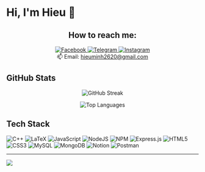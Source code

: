 # Hi, I'm Hieu 👋

<h2 align="center">How to reach me:</h2>
<p align="center">
  <a href="https://www.facebook.com/minhhieu.vu.31508">
    <img src="https://img.shields.io/badge/Facebook-blue?style=flat-square&logo=facebook&logoColor=white" alt="Facebook">
  </a>
  <a href="https://t.me/minhhieuu2604">
    <img src="https://img.shields.io/badge/Telegram-blue?style=flat-square&logo=telegram&logoColor=white" alt="Telegram">
  </a>
  <a href="https://www.instagram.com/minhhieu.vu/">
    <img src="https://img.shields.io/badge/Instagram-E4405F?style=flat-square&logo=instagram&logoColor=white" alt="Instagram">
  </a>
  <br>
  📫 Email: <a href="mailto:hieuminh2620@gmail.com">hieuminh2620@gmail.com</a>
</p>

## GitHub Stats 
<p align="center">
  <img src="https://github-readme-streak-stats.herokuapp.com/?user=vuminhhieuu&theme=tokyonight&hide_border=false" alt="GitHub Streak">
</p>
<p align="center">
  <img src="https://github-readme-stats.vercel.app/api/top-langs/?username=vuminhhieuu&theme=tokyonight&hide_border=false&include_all_commits=false&count_private=false&layout=compact" alt="Top Languages">
</p>



## Tech Stack
![C++](https://img.shields.io/badge/c++-%2300599C.svg?style=for-the-badge&logo=c%2B%2B&logoColor=white) ![LaTeX](https://img.shields.io/badge/latex-%23008080.svg?style=for-the-badge&logo=latex&logoColor=white) ![JavaScript](https://img.shields.io/badge/javascript-%23323330.svg?style=for-the-badge&logo=javascript&logoColor=%23F7DF1E) ![NodeJS](https://img.shields.io/badge/node.js-6DA55F?style=for-the-badge&logo=node.js&logoColor=white) ![NPM](https://img.shields.io/badge/NPM-%23000000.svg?style=for-the-badge&logo=npm&logoColor=white) ![Express.js](https://img.shields.io/badge/express.js-%23404d59.svg?style=for-the-badge&logo=express&logoColor=%2361DAFB) ![HTML5](https://img.shields.io/badge/html5-%23E34F26.svg?style=for-the-badge&logo=html5&logoColor=white) ![CSS3](https://img.shields.io/badge/css3-%231572B6.svg?style=for-the-badge&logo=css3&logoColor=white) ![MySQL](https://img.shields.io/badge/mysql-%2300f.svg?style=for-the-badge&logo=mysql&logoColor=white) ![MongoDB](https://img.shields.io/badge/MongoDB-%234ea94b.svg?style=for-the-badge&logo=mongodb&logoColor=white) ![Notion](https://img.shields.io/badge/Notion-%23000000.svg?style=for-the-badge&logo=notion&logoColor=white) ![Postman](https://img.shields.io/badge/Postman-FF6C37?style=for-the-badge&logo=postman&logoColor=white)

---
[![](https://visitcount.itsvg.in/api?id=vuminhhieuu&icon=0&color=0)](https://visitcount.itsvg.in)
